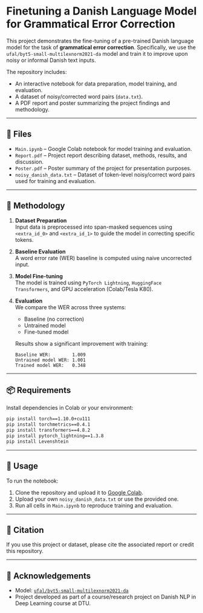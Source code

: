 # Finetuning a Danish Language Model for Grammatical Error Correction

This project demonstrates the fine-tuning of a pre-trained Danish language model for the task of **grammatical error correction**. Specifically, we use the `ufal/byt5-small-multilexnorm2021-da` model and train it to improve upon noisy or informal Danish text inputs.  

The repository includes:
- An interactive notebook for data preparation, model training, and evaluation.
- A dataset of noisy/corrected word pairs (`data.txt`).
- A PDF report and poster summarizing the project findings and methodology.

---

## 📁 Files

- `Main.ipynb` – Google Colab notebook for model training and evaluation.
- `Report.pdf` – Project report describing dataset, methods, results, and discussion.
- `Poster.pdf` – Poster summary of the project for presentation purposes.
- `noisy_danish_data.txt` – Dataset of token-level noisy/correct word pairs used for training and evaluation.

---

## 🧠 Methodology

1. **Dataset Preparation**  
   Input data is preprocessed into span-masked sequences using `<extra_id_0>` and `<extra_id_1>` to guide the model in correcting specific tokens.

2. **Baseline Evaluation**  
   A word error rate (WER) baseline is computed using naive uncorrected input.

3. **Model Fine-tuning**  
   The model is trained using `PyTorch Lightning`, `HuggingFace Transformers`, and GPU acceleration (Colab/Tesla K80).

4. **Evaluation**  
   We compare the WER across three systems:
   - Baseline (no correction)
   - Untrained model
   - Fine-tuned model

   Results show a significant improvement with training:
   ```
   Baseline WER:        1.009
   Untrained model WER: 1.001
   Trained model WER:   0.348
   ```

---

## 📦 Requirements

Install dependencies in Colab or your environment:
```bash
pip install torch==1.10.0+cu111
pip install torchmetrics==0.4.1
pip install transformers==4.8.2
pip install pytorch_lightning==1.3.8
pip install Levenshtein
```

---

## 🚀 Usage

To run the notebook:
1. Clone the repository and upload it to [Google Colab](https://colab.research.google.com/).
2. Upload your own `noisy_danish_data.txt` or use the provided one.
3. Run all cells in `Main.ipynb` to reproduce training and evaluation.

---

## 📝 Citation

If you use this project or dataset, please cite the associated report or credit this repository.

---

## 📍 Acknowledgements

- Model: [`ufal/byt5-small-multilexnorm2021-da`](https://huggingface.co/ufal/byt5-small-multilexnorm2021-da)
- Project developed as part of a course/research project on Danish NLP in Deep Learning course at DTU.
